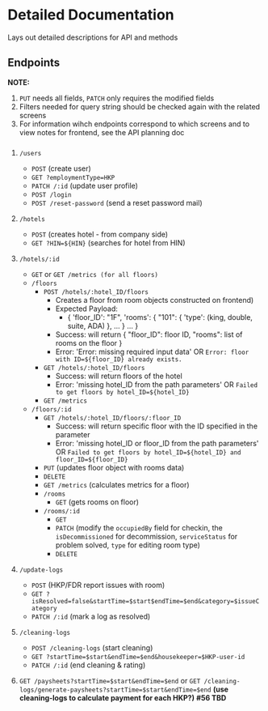 # Detailed Documentation
Lays out detailed descriptions for API and methods

## Endpoints
**NOTE:**
   1. `PUT` needs all fields, `PATCH` only requires the modified fields
   2. Filters needed for query string should be checked again with the related screens
   3. For information wihch endpoints correspond to which screens and to view notes for frontend, see the API planning doc

###
1. `/users`
   - `POST` (create user)
   - `GET ?employmentType=HKP` 
   - `PATCH /:id` (update user profile) 
   - `POST /login` 
   - `POST /reset-password` (send a reset password mail) 

2. `/hotels`
   - `POST` (creates hotel - from company side) 
   - `GET ?HIN=${HIN}` (searches for hotel from HIN) 

3. `/hotels/:id`
   - `GET` or `GET /metrics (for all floors)` 
   - `/floors`
      - `POST /hotels/:hotel_ID/floors` 
     	 - Creates a floor from room objects constructed on frontend) 
     	 - Expected Payload:
     		 - 	{
			'floor_ID': "1F",
			 'rooms':
			 {
			    "101": {
			       'type': (king, double, suite, ADA)
			     },
			     ...
			 }
			 ...
		}
     	 - Success: will return { "floor_ID": floor ID, "rooms": list of rooms on the floor }
     	 - Error: 'Error: missing required input data' OR `Error: floor with ID=${floor_ID} already exists.`		
      - `GET /hotels/:hotel_ID/floors` 
        - Success: will return floors of the hotel
      	- Error: 'missing hotel_ID from the path parameters' OR `Failed to get floors by hotel_ID=${hotel_ID}` 
      - `GET /metrics` 
   - `/floors/:id`
      - `GET /hotels/:hotel_ID/floors/:floor_ID`
        - Success: will return specific floor with the ID specified in the parameter
      	- Error: 'missing hotel_ID or floor_ID from the path parameters'  OR `Failed to get floors by hotel_ID=${hotel_ID} and floor_ID=${floor_ID}` 
      - `PUT` (updates floor object with rooms data) 
      - `DELETE`
      - `GET /metrics` (calculates metrics for a floor) 
      - `/rooms`
        - `GET` (gets rooms on floor) 
      - `/rooms/:id`
        - `GET` 
        - `PATCH` (modify the `occupiedBy` field for checkin, the `isDecommissioned` for decommission, `serviceStatus` for problem solved, `type` for editing room type) 
        - `DELETE`

4. `/update-logs`
	- `POST` (HKP/FDR report issues with room) 
	- `GET ?isResolved=false&startTime=$start$endTime=$end&category=$issueCategory` 
	- `PATCH /:id` (mark a log as resolved) 

5. `/cleaning-logs`
   - `POST /cleaning-logs` (start cleaning)
   - `GET ?startTime=$start&endTime=$end&housekeeper=$HKP-user-id` 
   - `PATCH /:id` (end cleaning & rating) 

6. `GET /paysheets?startTime=$start&endTime=$end` or `GET /cleaning-logs/generate-paysheets?startTime=$start&endTime=$end` **(use cleaning-logs to calculate payment for each HKP?)** **#56 TBD**


